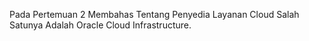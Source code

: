 Pada Pertemuan 2 Membahas Tentang Penyedia Layanan Cloud Salah
Satunya Adalah Oracle Cloud Infrastructure.